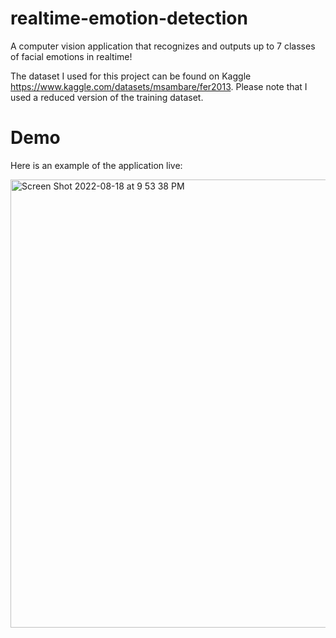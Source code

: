 # realtime-emotion-detection
A computer vision application that recognizes and outputs up to 7 classes of facial emotions in realtime!

The dataset I used for this project can be found on Kaggle https://www.kaggle.com/datasets/msambare/fer2013. Please note that I used a reduced version of the training dataset.

# Demo

Here is an example of the application live:


<img width="717" alt="Screen Shot 2022-08-18 at 9 53 38 PM" src="https://user-images.githubusercontent.com/110851085/185568640-1531f09e-a42a-4e39-85bd-48ad2b6a78e8.png">
